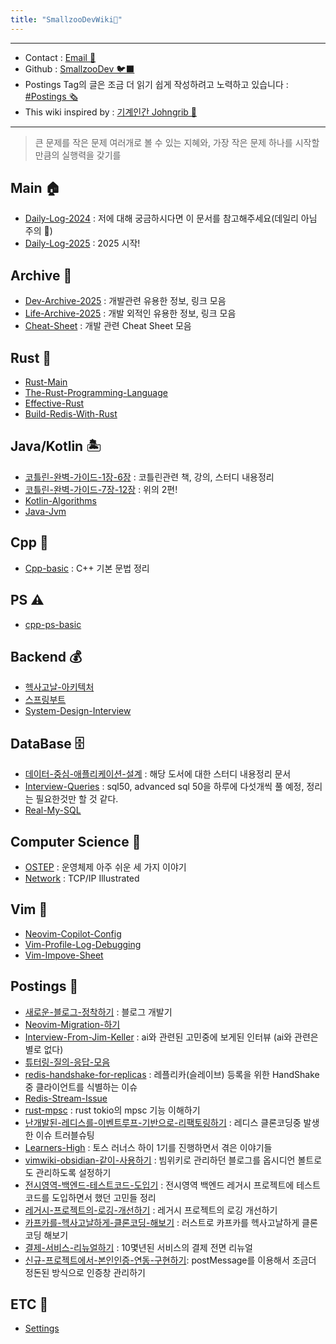 ```yaml
---
title: "SmallzooDevWiki🧊️"
---
```


---
- Contact : [Email 📧](mailto:joongyue@gmail.com) 
- Github : [SmallzooDev 🐦‍⬛](https://github.com/SmallzooDev)
- Postings Tag의 글은 조금 더 읽기 쉽게 작성하려고 노력하고 있습니다 : [#Postings 🗞️](https://smallzoodev.netlify.app/tags/Postings/)
- This wiki inspired by : [기계인간 Johngrib 💭](https://johngrib.github.io/wiki/my-wiki/)
---

> 큰 문제를 작은 문제 여러개로 볼 수 있는 지혜와, 가장 작은 문제 하나를 시작할 만큼의 실행력을 갖기를

## Main 🏠
- [Daily-Log-2024](/_wiki/Daily-Log-2024) : 저에 대해 궁금하시다면 이 문서를 참고해주세요(데일리 아님 주의 🙉)
- [Daily-Log-2025](/_wiki/Daily-Log-2025) : 2025 시작!

## Archive 📘
- [Dev-Archive-2025](/_wiki/Dev-Archive-2025) : 개발관련 유용한 정보, 링크 모음
- [Life-Archive-2025](/_wiki/Life-Archive-2025) : 개발 외적인 유용한 정보, 링크 모음
- [Cheat-Sheet](/_wiki/Cheat-Sheet) : 개발 관련 Cheat Sheet 모음

## Rust 🦀 
- [Rust-Main](/_wiki/Rust-Main)
- [The-Rust-Programming-Language](/_wiki/The-Rust-Programming-Language)
- [Effective-Rust](/_wiki/Effective-Rust)
- [Build-Redis-With-Rust](/_wiki/Build-Redis-With-Rust)

## Java/Kotlin 🏝️
- [코틀린-완벽-가이드-1장-6장](/_wiki/코틀린-완벽-가이드-1장-6장) : 코틀린관련 책, 강의, 스터디 내용정리
- [코틀린-완벽-가이드-7장-12장](/_wiki/코틀린-완벽-가이드-7장-12장) : 위의 2편!
- [Kotlin-Algorithms](/_wiki/Kotlin-Algorithms)
- [Java-Jvm](/_wiki/Java-Jvm)

## Cpp 🐋
- [Cpp-basic](/_wiki/Cpp-basic) : C++ 기본 문법 정리

## PS ⚠️
- [cpp-ps-basic](/_wiki/cpp-ps-basic)

## Backend 💰
- [헥사고날-아키텍처](/_wiki/헥사고날-아키텍처)
- [스프링부트](/_wiki/스프링부트)
- [System-Design-Interview](/_wiki/System-Design-Interview)

## DataBase 🗄️
- [데이터-중심-애플리케이션-설계](/_wiki/데이터-중심-애플리케이션-설계) : 해당 도서에 대한 스터디 내용정리 문서
- [Interview-Queries](/_wiki/Interview-Queries) : sql50, advanced sql 50을 하루에 다섯개씩 풀 예정, 정리는 필요한것만 할 것 같다.
- [Real-My-SQL](/_wiki/Real-My-SQL)

## Computer Science 🦉
- [OSTEP](/_wiki/OSTEP) : 운영체제 아주 쉬운 세 가지 이야기
- [Network](/_wiki/Network) : TCP/IP Illustrated

## Vim 🦅 
- [Neovim-Copilot-Config](/_wiki/Neovim-Copilot-Config)
- [Vim-Profile-Log-Debugging](/_wiki/Vim-Profile-Log-Debugging)
- [Vim-Impove-Sheet](/_wiki/Vim-Impove-Sheet)

## Postings 🌳
- [새로운-블로그-정착하기](/_wiki/새로운-블로그-정착하기) : 블로그 개발기
- [Neovim-Migration-하기](/_wiki/Neovim-Migration-하기)
- [Interview-From-Jim-Keller](/_wiki/Interview-From-Jim-Keller) : ai와 관련된 고민중에 보게된 인터뷰 (ai와 관련은 별로 없다)
- [튜터링-질의-응답-모음](/_wiki/튜터링-질의-응답-모음)
- [redis-handshake-for-replicas](/_wiki/redis-handshake-for-replicas) : 레플리카(슬레이브) 등록을 위한 HandShake중 클라이언트를 식별하는 이슈
- [Redis-Stream-Issue](/_wiki/Redis-Stream-Issue)
- [rust-mpsc](/_wiki/rust-mpsc) : rust tokio의 mpsc 기능 이해하기
- [난개발된-레디스를-이벤트루프-기반으로-리팩토링하기](/_wiki/난개발된-레디스를-이벤트루프-기반으로-리팩토링하기) : 레디스 클론코딩중 발생한 이슈 트러블슈팅
- [Learners-High](/_wiki/Learners-High) : 토스 러너스 하이 1기를 진행하면서 겪은 이야기들
- [vimwiki-obsidian-같이-사용하기](/_wiki/vimwiki-obsidian-같이-사용하기) : 빔위키로 관리하던 블로그를 옵시디언 볼트로도 관리하도록 설정하기
- [전시영역-백엔드-테스트코드-도입기](/_wiki/전시영역-백엔드-테스트코드-도입기) : 전시영역 백엔드 레거시 프로젝트에 테스트코드를 도입하면서 했던 고민들 정리
- [레거시-프로젝트의-로깅-개선하기](/_wiki/레거시-프로젝트의-로깅-개선하기) : 레거시 프로젝트의 로깅 개선하기
- [카프카를-헥사고날하게-클론코딩-해보기](/_wiki/카프카를-헥사고날하게-클론코딩-해보기) : 러스트로 카프카를 헥사고날하게 클론코딩 해보기
- [결제-서비스-리뉴얼하기](/_wiki/결제-서비스-리뉴얼하기) : 10몇년된 서비스의 결제 전면 리뉴얼
- [신규-프로젝트에서-본인인증-연동-구현하기](/_wiki/신규-프로젝트에서-본인인증-연동-구현하기): postMessage를 이용해서 조금더 정돈된 방식으로 인증창 관리하기

## ETC 👻
- [Settings](/_wiki/Settings) 
